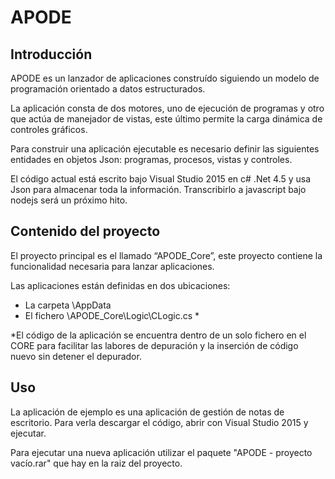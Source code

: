 # APODE

## Introducción

APODE es un lanzador de aplicaciones construído siguiendo un modelo de programación orientado a datos estructurados.

La aplicación consta de dos motores, uno de ejecución de programas y otro que actúa de manejador de vistas, este último permite la carga dinámica de controles gráficos. 

Para construir una aplicación ejecutable es necesario definir las siguientes entidades en objetos Json: programas, procesos, vistas y controles.

El código actual está escrito bajo Visual Studio 2015 en c# .Net 4.5 y usa Json para almacenar toda la información. Transcribirlo a javascript bajo nodejs será un próximo hito.

## Contenido del proyecto

El proyecto principal es el llamado “APODE_Core”, este proyecto contiene la funcionalidad necesaria para lanzar aplicaciones.

Las aplicaciones están definidas en dos ubicaciones:
- La carpeta \AppData
- El fichero \APODE_Core\Logic\CLogic.cs *

*El código de la aplicación se encuentra dentro de un solo fichero en el CORE para facilitar las labores de depuración y la inserción de código nuevo sin detener el depurador.

## Uso

La aplicación de ejemplo es una aplicación de gestión de notas de escritorio. Para verla descargar el código, abrir con Visual Studio 2015 y ejecutar.

Para ejecutar una nueva aplicación utilizar el paquete "APODE - proyecto vacío.rar" que hay en la raiz del proyecto.



